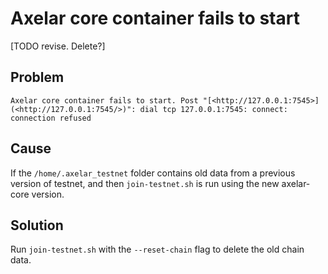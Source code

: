 # Axelar core container fails to start

[TODO revise.  Delete?]

## Problem
```
Axelar core container fails to start. Post "[<http://127.0.0.1:7545>](<http://127.0.0.1:7545/>)": dial tcp 127.0.0.1:7545: connect: connection refused
```
## Cause
If the `/home/.axelar_testnet` folder contains old data from a previous version of testnet, and then `join-testnet.sh` is run using the new axelar-core version.

## Solution
Run `join-testnet.sh` with the `--reset-chain` flag to delete the old chain data.
